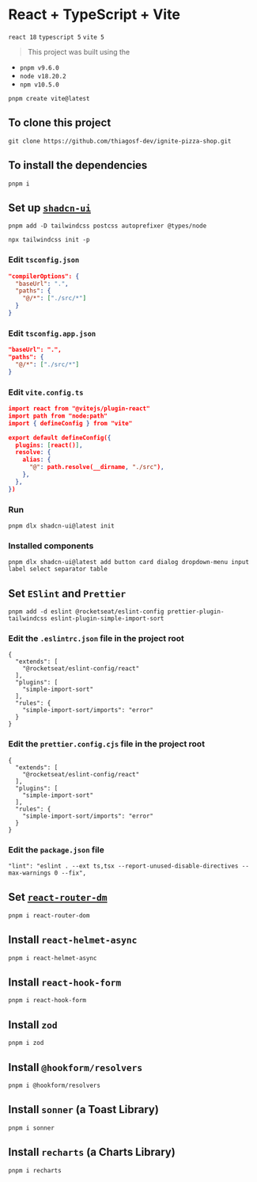 # React + TypeScript + Vite

`react 18`  `typescript 5`  `vite 5`

> This project was built using the

- `pnpm v9.6.0`
- `node v18.20.2`
- `npm v10.5.0`

```shell
pnpm create vite@latest
```

## To clone this project

```shell
git clone https://github.com/thiagosf-dev/ignite-pizza-shop.git
```

## To install the dependencies

```shell
pnpm i
```

## Set up [`shadcn-ui`](https://ui.shadcn.com/docs/installation/vite)

```shell
pnpm add -D tailwindcss postcss autoprefixer @types/node
```

```shell
npx tailwindcss init -p
```

### Edit `tsconfig.json`

```json
"compilerOptions": {
  "baseUrl": ".",
  "paths": {
    "@/*": ["./src/*"]
  }
}
```

### Edit `tsconfig.app.json`

```json
"baseUrl": ".",
"paths": {
  "@/*": ["./src/*"]
}
```

### Edit `vite.config.ts`

```json
import react from "@vitejs/plugin-react"
import path from "node:path"
import { defineConfig } from "vite"

export default defineConfig({
  plugins: [react()],
  resolve: {
    alias: {
      "@": path.resolve(__dirname, "./src"),
    },
  },
})
```

### Run

```shell
pnpm dlx shadcn-ui@latest init
```

### Installed components

`pnpm dlx shadcn-ui@latest add button card dialog dropdown-menu input label select separator table`

## Set `ESlint` and `Prettier`

```shell
pnpm add -d eslint @rocketseat/eslint-config prettier-plugin-tailwindcss eslint-plugin-simple-import-sort
```

### Edit the `.eslintrc.json` file in the project root

```shell
{
  "extends": [
    "@rocketseat/eslint-config/react"
  ],
  "plugins": [
    "simple-import-sort"
  ],
  "rules": {
    "simple-import-sort/imports": "error"
  }
}
```

### Edit the `prettier.config.cjs` file in the project root

```shell
{
  "extends": [
    "@rocketseat/eslint-config/react"
  ],
  "plugins": [
    "simple-import-sort"
  ],
  "rules": {
    "simple-import-sort/imports": "error"
  }
}
```

### Edit the `package.json` file

```shell
"lint": "eslint . --ext ts,tsx --report-unused-disable-directives --max-warnings 0 --fix",
```

## Set [`react-router-dm`](<https://reactrouter.com/en/main/start/tutorial>)

```shell
pnpm i react-router-dom
```

## Install `react-helmet-async`

```shell
pnpm i react-helmet-async
```

## Install `react-hook-form`

```shell
pnpm i react-hook-form
```

## Install `zod`

```shell
pnpm i zod
```

## Install `@hookform/resolvers`

```shell
pnpm i @hookform/resolvers
```

## Install `sonner` (a Toast Library)

```shell
pnpm i sonner
```

## Install `recharts` (a Charts Library)

```shell
pnpm i recharts
```
